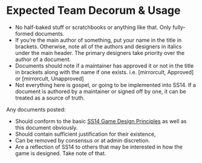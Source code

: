 Expected Team Decorum & Usage
=============================

- No half-baked stuff or scratchbooks or anything like that. Only fully-formed documents.
- If you’re the main author of something, put your name in the title in brackets. Otherwise, note all of the authors and designers in italics under the main header. The primary designers take priority over the author of a document.
- Documents should note if a maintainer has approved it or not in the title in brackets along with the name if one exists. i.e. [mirrorcult, Approved] or [mirrorcult, Unapproved]
- Not everything here is gospel, or going to be implemented into SS14. If a document is authored by a maintainer or signed off by one, it can be treated as a source of truth.

Any documents posted:

- Should conform to the basic [SS14 Game Design Principles](en/proposals/design-principles.md) as well as this document obviously.
- Should contain sufficient justification for their existence,
- Can be removed by consensus or at admin discretion.
- Are a reflection of SS14 to others that may be interested in how the game is designed. Take note of that.
